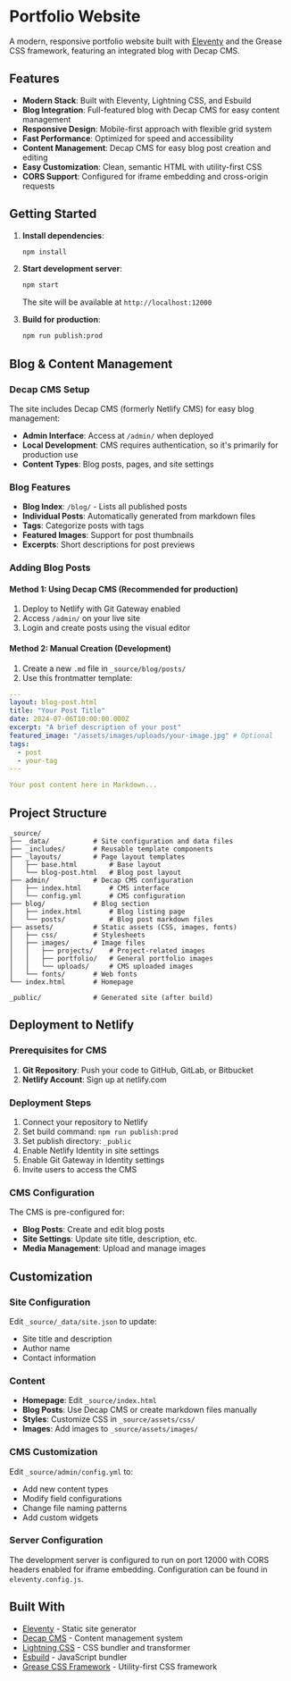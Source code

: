 # Portfolio Website

A modern, responsive portfolio website built with [Eleventy](https://www.11ty.dev/) and the Grease CSS framework, featuring an integrated blog with Decap CMS.

## Features

- **Modern Stack**: Built with Eleventy, Lightning CSS, and Esbuild
- **Blog Integration**: Full-featured blog with Decap CMS for easy content management
- **Responsive Design**: Mobile-first approach with flexible grid system
- **Fast Performance**: Optimized for speed and accessibility
- **Content Management**: Decap CMS for easy blog post creation and editing
- **Easy Customization**: Clean, semantic HTML with utility-first CSS
- **CORS Support**: Configured for iframe embedding and cross-origin requests

## Getting Started

1. **Install dependencies**:
   ```bash
   npm install
   ```

2. **Start development server**:
   ```bash
   npm start
   ```
   The site will be available at `http://localhost:12000`

3. **Build for production**:
   ```bash
   npm run publish:prod
   ```

## Blog & Content Management

### Decap CMS Setup

The site includes Decap CMS (formerly Netlify CMS) for easy blog management:

- **Admin Interface**: Access at `/admin/` when deployed
- **Local Development**: CMS requires authentication, so it's primarily for production use
- **Content Types**: Blog posts, pages, and site settings

### Blog Features

- **Blog Index**: `/blog/` - Lists all published posts
- **Individual Posts**: Automatically generated from markdown files
- **Tags**: Categorize posts with tags
- **Featured Images**: Support for post thumbnails
- **Excerpts**: Short descriptions for post previews

### Adding Blog Posts

#### Method 1: Using Decap CMS (Recommended for production)
1. Deploy to Netlify with Git Gateway enabled
2. Access `/admin/` on your live site
3. Login and create posts using the visual editor

#### Method 2: Manual Creation (Development)
1. Create a new `.md` file in `_source/blog/posts/`
2. Use this frontmatter template:

```yaml
---
layout: blog-post.html
title: "Your Post Title"
date: 2024-07-06T10:00:00.000Z
excerpt: "A brief description of your post"
featured_image: "/assets/images/uploads/your-image.jpg" # Optional
tags: 
  - post
  - your-tag
---

Your post content here in Markdown...
```

## Project Structure

```
_source/
├── _data/           # Site configuration and data files
├── _includes/       # Reusable template components
├── _layouts/        # Page layout templates
│   ├── base.html        # Base layout
│   └── blog-post.html   # Blog post layout
├── admin/           # Decap CMS configuration
│   ├── index.html       # CMS interface
│   └── config.yml       # CMS configuration
├── blog/            # Blog section
│   ├── index.html       # Blog listing page
│   └── posts/           # Blog post markdown files
├── assets/          # Static assets (CSS, images, fonts)
│   ├── css/         # Stylesheets
│   ├── images/      # Image files
│   │   ├── projects/    # Project-related images
│   │   ├── portfolio/   # General portfolio images
│   │   └── uploads/     # CMS uploaded images
│   └── fonts/       # Web fonts
└── index.html       # Homepage

_public/             # Generated site (after build)
```

## Deployment to Netlify

### Prerequisites for CMS
1. **Git Repository**: Push your code to GitHub, GitLab, or Bitbucket
2. **Netlify Account**: Sign up at netlify.com

### Deployment Steps
1. Connect your repository to Netlify
2. Set build command: `npm run publish:prod`
3. Set publish directory: `_public`
4. Enable Netlify Identity in site settings
5. Enable Git Gateway in Identity settings
6. Invite users to access the CMS

### CMS Configuration
The CMS is pre-configured for:
- **Blog Posts**: Create and edit blog posts
- **Site Settings**: Update site title, description, etc.
- **Media Management**: Upload and manage images

## Customization

### Site Configuration
Edit `_source/_data/site.json` to update:
- Site title and description
- Author name
- Contact information

### Content
- **Homepage**: Edit `_source/index.html`
- **Blog Posts**: Use Decap CMS or create markdown files manually
- **Styles**: Customize CSS in `_source/assets/css/`
- **Images**: Add images to `_source/assets/images/`

### CMS Customization
Edit `_source/admin/config.yml` to:
- Add new content types
- Modify field configurations
- Change file naming patterns
- Add custom widgets

### Server Configuration
The development server is configured to run on port 12000 with CORS headers enabled for iframe embedding. Configuration can be found in `eleventy.config.js`.

## Built With

- [Eleventy](https://www.11ty.dev/) - Static site generator
- [Decap CMS](https://decapcms.org/) - Content management system
- [Lightning CSS](https://lightningcss.dev/) - CSS bundler and transformer
- [Esbuild](https://esbuild.github.io/) - JavaScript bundler
- [Grease CSS Framework](https://grease.aaadaaam.com) - Utility-first CSS framework

